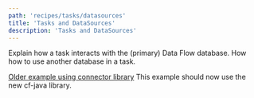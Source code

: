 ```yaml
---
path: 'recipes/tasks/datasources'
title: 'Tasks and DataSources'
description: 'Tasks and DataSources'
---
```


Explain how a task interacts with the (primary) Data Flow database.
How how to use another database in a task.

[Older example using connector library](https://github.com/markpollack/taskdb)
This example should now use the new cf-java library.
